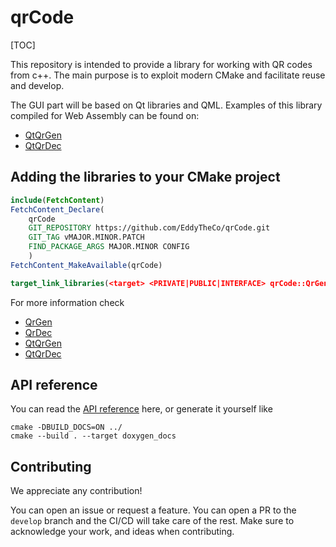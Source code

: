 # qrCode

[TOC]

This repository is intended to provide a library for working with QR codes from c++. The main purpose is to exploit modern CMake and facilitate reuse and develop.

The GUI part will be based on Qt libraries and QML. Examples of this library compiled for Web Assembly can be found on:
- [QtQrGen](https://eddytheco.github.io/qmlonline/?example_url=qt_qr_gen)
- [QtQrDec](https://eddytheco.github.io/qmlonline/?example_url=qt_qr_dec)

## Adding the libraries to your CMake project 

```CMake
include(FetchContent)
FetchContent_Declare(
	qrCode
	GIT_REPOSITORY https://github.com/EddyTheCo/qrCode.git
	GIT_TAG vMAJOR.MINOR.PATCH 
	FIND_PACKAGE_ARGS MAJOR.MINOR CONFIG  
	)
FetchContent_MakeAvailable(qrCode)

target_link_libraries(<target> <PRIVATE|PUBLIC|INTERFACE> qrCode::QrGen qrCode::QtQrGen qrCode::QrDec qrCode::QtQrDec)
```
For more information check

- [QrGen](QrGen/README.md)
- [QrDec](QrDec/README.md)
- [QtQrGen](QtQrGen/README.md)
- [QtQrDec](QtQrDec/README.md)

## API reference

You can read the [API reference](https://eddytheco.github.io/qrCode/) here, or generate it yourself like
```
cmake -DBUILD_DOCS=ON ../
cmake --build . --target doxygen_docs
```

## Contributing

We appreciate any contribution!


You can open an issue or request a feature.
You can open a PR to the `develop` branch and the CI/CD will take care of the rest.
Make sure to acknowledge your work, and ideas when contributing.

